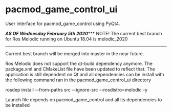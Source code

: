 # pacmod_game_control_ui
User interface for pacmod_game_control using PyQt4.

***************************AS OF Wednesday February 5th 2020******************************
NOTE! The current best branch for Ros Melodic running on Ubuntu 18.04 is melodic_2020
*************************************************************************************

Current best branch will be merged into master in the near future.

Ros Melodic does not support the qt-build dependency anymore. The package.xml and CMakeList file have been updated to reflect that. The application is still dependent on Qt and all dependencies can be install with the following command ran in the pacmod_game_control_ui directory

rosdep install --from-paths src --ignore-src --rosdistro=melodic -y

Launch file depends on pacmod_game_control and all its dependencies to be installed



